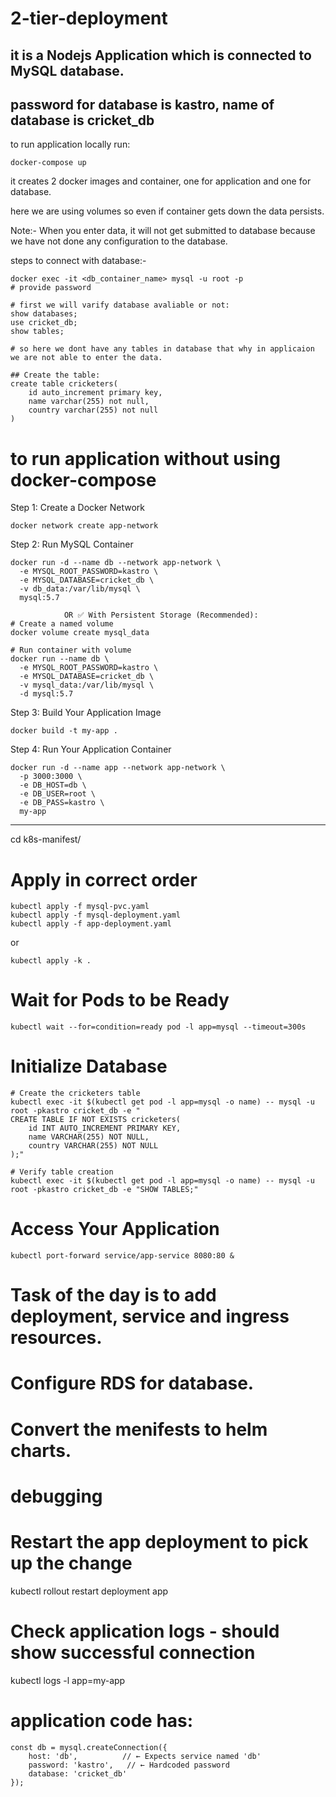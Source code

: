 # 2-tier-deployment
## it is a Nodejs Application which is connected to MySQL database.
## password for database is kastro, name of database is cricket_db

to run application locally run:
```
docker-compose up
```
it creates 2 docker images and container, one for application and one for database.

here we are using volumes so even if container gets down the data persists.

Note:- When you enter data, it will not get submitted to database because we have not done any configuration to the database.

steps to connect with database:-
```
docker exec -it <db_container_name> mysql -u root -p
# provide password

# first we will varify database avaliable or not:
show databases;
use cricket_db;
show tables;

# so here we dont have any tables in database that why in applicaion we are not able to enter the data.

## Create the table:
create table cricketers(
    id auto_increment primary key,
    name varchar(255) not null,
    country varchar(255) not null
)
```
# to run application without using docker-compose
Step 1: Create a Docker Network
```
docker network create app-network
```
Step 2: Run MySQL Container
```
docker run -d --name db --network app-network \
  -e MYSQL_ROOT_PASSWORD=kastro \
  -e MYSQL_DATABASE=cricket_db \
  -v db_data:/var/lib/mysql \
  mysql:5.7

            OR ✅ With Persistent Storage (Recommended):
# Create a named volume
docker volume create mysql_data

# Run container with volume
docker run --name db \
  -e MYSQL_ROOT_PASSWORD=kastro \
  -e MYSQL_DATABASE=cricket_db \
  -v mysql_data:/var/lib/mysql \
  -d mysql:5.7
```
Step 3: Build Your Application Image
```
docker build -t my-app .
```
Step 4: Run Your Application Container
```
docker run -d --name app --network app-network \
  -p 3000:3000 \
  -e DB_HOST=db \
  -e DB_USER=root \
  -e DB_PASS=kastro \
  my-app
```

------------------------------------------

cd k8s-manifest/

# Apply in correct order
```
kubectl apply -f mysql-pvc.yaml
kubectl apply -f mysql-deployment.yaml
kubectl apply -f app-deployment.yaml
```
or 
```
kubectl apply -k .
```

# Wait for Pods to be Ready
```
kubectl wait --for=condition=ready pod -l app=mysql --timeout=300s
```

#  Initialize Database
```
# Create the cricketers table
kubectl exec -it $(kubectl get pod -l app=mysql -o name) -- mysql -u root -pkastro cricket_db -e "
CREATE TABLE IF NOT EXISTS cricketers(
    id INT AUTO_INCREMENT PRIMARY KEY,
    name VARCHAR(255) NOT NULL,
    country VARCHAR(255) NOT NULL
);"

# Verify table creation
kubectl exec -it $(kubectl get pod -l app=mysql -o name) -- mysql -u root -pkastro cricket_db -e "SHOW TABLES;"
```

# Access Your Application
```
kubectl port-forward service/app-service 8080:80 &
```



# Task of the day is to add deployment, service and ingress resources.

# Configure RDS for database.

# Convert the menifests to helm charts.



# debugging 

# Restart the app deployment to pick up the change
kubectl rollout restart deployment app

# Check application logs - should show successful connection
kubectl logs -l app=my-app

# application code has:
```
const db = mysql.createConnection({
    host: 'db',          // ← Expects service named 'db'
    password: 'kastro',   // ← Hardcoded password
    database: 'cricket_db'
});
```

